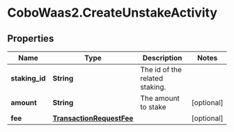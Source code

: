 # CoboWaas2.CreateUnstakeActivity

## Properties

Name | Type | Description | Notes
------------ | ------------- | ------------- | -------------
**staking_id** | **String** | The id of the related staking. | 
**amount** | **String** | The amount to stake | [optional] 
**fee** | [**TransactionRequestFee**](TransactionRequestFee.md) |  | [optional] 


